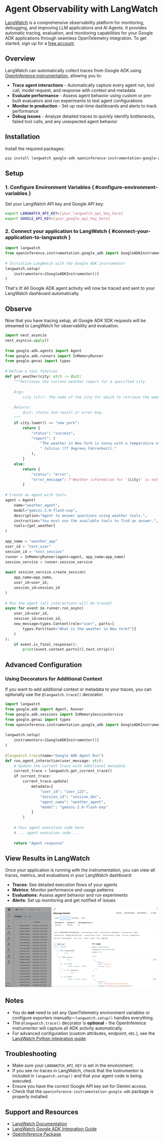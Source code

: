 # Agent Observability with LangWatch

[LangWatch](https://langwatch.ai) is a comprehensive observability platform for monitoring, debugging, and improving LLM applications and AI Agents. It provides automatic tracing, evaluation, and monitoring capabilities for your Google ADK applications through seamless OpenTelemetry integration. To get started, sign up for a [free account](https://app.langwatch.ai).

## Overview

LangWatch can automatically collect traces from Google ADK using [OpenInference instrumentation](https://github.com/Arize-ai/openinference/tree/main/python/instrumentation/openinference-instrumentation-google-adk), allowing you to:

- **Trace agent interactions** - Automatically capture every agent run, tool call, model request, and response with context and metadata
- **Evaluate performance** - Assess agent behavior using custom or pre-built evaluators and run experiments to test agent configurations
- **Monitor in production** - Set up real-time dashboards and alerts to track performance
- **Debug issues** - Analyze detailed traces to quickly identify bottlenecks, failed tool calls, and any unexpected agent behavior

## Installation

Install the required packages:

```bash
pip install langwatch google-adk openinference-instrumentation-google-adk
```

## Setup

### 1. Configure Environment Variables { #configure-environment-variables }

Set your LangWatch API key and Google API key:

```bash
export LANGWATCH_API_KEY=[your_langwatch_api_key_here]
export GOOGLE_API_KEY=[your_google_api_key_here]
```

### 2. Connect your application to LangWatch { #connect-your-application-to-langwatch }

```python
import langwatch
from openinference.instrumentation.google_adk import GoogleADKInstrumentor

# Initialize LangWatch with the Google ADK instrumentor
langwatch.setup(
    instrumentors=[GoogleADKInstrumentor()]
)
```

That's it! All Google ADK agent activity will now be traced and sent to your LangWatch dashboard automatically.

## Observe

Now that you have tracing setup, all Google ADK SDK requests will be streamed to LangWatch for observability and evaluation.

```python
import nest_asyncio
nest_asyncio.apply()

from google.adk.agents import Agent
from google.adk.runners import InMemoryRunner
from google.genai import types

# Define a tool function
def get_weather(city: str) -> dict:
    """Retrieves the current weather report for a specified city.

    Args:
        city (str): The name of the city for which to retrieve the weather report.

    Returns:
        dict: status and result or error msg.
    """
    if city.lower() == "new york":
        return {
            "status": "success",
            "report": (
                "The weather in New York is sunny with a temperature of 25 degrees"
                " Celsius (77 degrees Fahrenheit)."
            ),
        }
    else:
        return {
            "status": "error",
            "error_message": f"Weather information for '{city}' is not available.",
        }

# Create an agent with tools
agent = Agent(
    name="weather_agent",
    model="gemini-2.0-flash-exp",
    description="Agent to answer questions using weather tools.",
    instruction="You must use the available tools to find an answer.",
    tools=[get_weather]
)

app_name = "weather_app"
user_id = "test_user"
session_id = "test_session"
runner = InMemoryRunner(agent=agent, app_name=app_name)
session_service = runner.session_service

await session_service.create_session(
    app_name=app_name,
    user_id=user_id,
    session_id=session_id
)

# Run the agent (all interactions will be traced)
async for event in runner.run_async(
    user_id=user_id,
    session_id=session_id,
    new_message=types.Content(role="user", parts=[
        types.Part(text="What is the weather in New York?")]
    )
):
    if event.is_final_response():
        print(event.content.parts[0].text.strip())
```

## Advanced Configuration

### Using Decorators for Additional Context

If you want to add additional context or metadata to your traces, you can optionally use the `@langwatch.trace()` decorator:

```python
import langwatch
from google.adk import Agent, Runner
from google.adk.sessions import InMemorySessionService
from google.genai import types
from openinference.instrumentation.google_adk import GoogleADKInstrumentor

langwatch.setup(
    instrumentors=[GoogleADKInstrumentor()]
)

@langwatch.trace(name="Google ADK Agent Run")
def run_agent_interaction(user_message: str):
    # Update the current trace with additional metadata
    current_trace = langwatch.get_current_trace()
    if current_trace:
        current_trace.update(
            metadata={
                "user_id": "user_123",
                "session_id": "session_abc",
                "agent_name": "weather_agent",
                "model": "gemini-2.0-flash-exp"
            }
        )

    # Your agent execution code here
    # ... agent execution code ...

    return "Agent response"
```

## View Results in LangWatch

Once your application is running with the instrumentation, you can view all traces, metrics, and evaluations in your LangWatch dashboard:

- **Traces**: See detailed execution flows of your agents
- **Metrics**: Monitor performance and usage patterns
- **Evaluations**: Assess agent behavior and run experiments
- **Alerts**: Set up monitoring and get notified of issues

![LangWatch Dashboard](../assets/langwatch-dashboard.png)

## Notes

- You do **not** need to set any OpenTelemetry environment variables or configure exporters manually—`langwatch.setup()` handles everything.
- The `@langwatch.trace()` decorator is **optional** - the OpenInference instrumentor will capture all ADK activity automatically.
- For advanced configuration (custom attributes, endpoint, etc.), see the [LangWatch Python integration guide](https://docs.langwatch.ai/integration/python).

## Troubleshooting

- Make sure your `LANGWATCH_API_KEY` is set in the environment.
- If you see no traces in LangWatch, check that the instrumentor is included in `langwatch.setup()` and that your agent code is being executed.
- Ensure you have the correct Google API key set for Gemini access.
- Check that the `openinference-instrumentation-google-adk` package is properly installed.

## Support and Resources

- [LangWatch Documentation](https://docs.langwatch.ai)
- [LangWatch Google ADK Integration Guide](https://docs.langwatch.ai/integration/python/integrations/google-ai)
- [OpenInference Package](https://github.com/Arize-ai/openinference/tree/main/python/instrumentation/openinference-instrumentation-google-adk)
